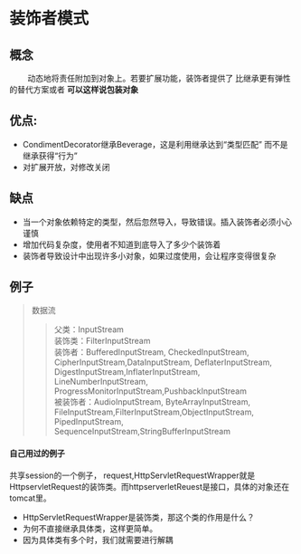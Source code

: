 # 装饰者模式

## 概念
&emsp;&emsp; 动态地将责任附加到对象上。若要扩展功能，装饰者提供了
    比继承更有弹性的替代方案或者 **可以这样说包装对象**
 ## 优点:
 * CondimentDecorator继承Beverage，这是利用继承达到“类型匹配”
  而不是继承获得“行为”
 *  对扩展开放，对修改关闭
 
 ## 缺点
 * 当一个对象依赖特定的类型，然后忽然导入，导致错误。插入装饰者必须小心谨慎
 * 增加代码复杂度，使用者不知道到底导入了多少个装饰着
 * 装饰者导致设计中出现许多小对象，如果过度使用，会让程序变得很复杂
 ## 例子
 > 数据流 
 >> 父类：InputStream <br>
 >> 装饰类：FilterInputStream <br>
 >> 装饰者：BufferedInputStream, CheckedInputStream, CipherInputStream,DataInputStream, DeflaterInputStream, DigestInputStream,InflaterInputStream, LineNumberInputStream, ProgressMonitorInputStream,PushbackInputStream <br>
 >> 被装饰者：AudioInputStream, ByteArrayInputStream, FileInputStream,FilterInputStream,ObjectInputStream, PipedInputStream, SequenceInputStream,StringBufferInputStream
 #### 自己用过的例子
  共享session的一个例子，
  request,HttpServletRequestWrapper就是HttpservletRequest的装饰类。而httpserverletReuest是接口，具体的对象还在tomcat里。
 -  HttpServletRequestWrapper是装饰类，那这个类的作用是什么？
 - 为何不直接继承具体类，这样更简单。
 -  因为具体类有多个时，我们就需要进行解耦